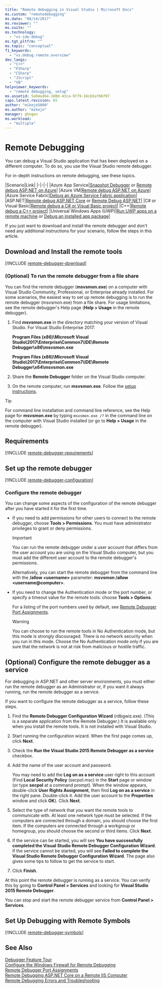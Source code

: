 ```yaml
---
title: "Remote debugging in Visual Studio | Microsoft Docs"
ms.custom: "remotedebugging"
ms.date: "08/14/2017"
ms.reviewer: ""
ms.suite: ""
ms.technology: 
  - "vs-ide-debug"
ms.tgt_pltfrm: ""
ms.topic: "conceptual"
f1_keywords: 
  - "vs.debug.remote.overview"
dev_langs: 
  - "C++"
  - "FSharp"
  - "CSharp"
  - "JScript"
  - "VB"
helpviewer_keywords: 
  - "remote debugging, setup"
ms.assetid: 5a94ad64-100d-43ca-9779-16cb5af86f97
caps.latest.revision: 65
author: "mikejo5000"
ms.author: "mikejo"
manager: ghogen
ms.workload: 
  - "multiple"
---
```

# Remote Debugging
You can debug a Visual Studio application that has been deployed on a different computer. To do so, you use the Visual Studio remote debugger.

For in-depth instructions on remote debugging, see these topics.

|Scenario|Link|
|-|-|-|
|Azure App Service|[Snapshot Debugger](../debugger/debug-live-azure-applications.md) or [Remote debug ASP.NET on Azure](../debugger/remote-debugging-azure.md)|
|Azure VM|[Remote debug ASP.NET on Azure](../debugger/remote-debugging-azure.md)|
|Azure Service Fabric|[Debug an Azure Service Fabric application](/azure/service-fabric/service-fabric-debugging-your-application#debug-a-remote-service-fabric-application)|
|ASP.NET|[Remote debug ASP.NET Core](../debugger/remote-debugging-aspnet-on-a-remote-iis-computer.md) or [Remote Debug ASP.NET](../debugger/remote-debugging-aspnet-on-a-remote-iis-7-5-computer.md)|
|C# or Visual Basic|[Remote debug a C# or Visual Basic project](../debugger/remote-debugging-csharp.md)|
|C++|[Remote debug a C++ project](../debugger/remote-debugging-cpp.md)|
|Universal Windows Apps (UWP)|[Run UWP apps on a remote machine](../debugger/run-windows-store-apps-on-a-remote-machine.md) or [Debug an installed app package](../debugger/debug-installed-app-package.md)|

If you just want to download and install the remote debugger and don't need any additional instructions for your scenario, follow the steps in this article.
  
## Download and Install the remote tools  

[!INCLUDE [remote-debugger-download](../debugger/includes/remote-debugger-download.md)]

### <a name="fileshare_msvsmon"></a> (Optional) To run the remote debugger from a file share

You can find the remote debugger (**msvsmon.exe**) on a computer with Visual Studio Community, Professional, or Enterprise already installed. For some scenarios, the easiest way to set up remote debugging is to run the remote debugger (msvsmon.exe) from a file share. For usage limitations, see the remote debugger's Help page (**Help > Usage** in the remote debugger).

1. Find **msvsmon.exe** in the directory matching your version of Visual Studio. For Visual Studio Enterprise 2017:

      **Program Files (x86)\Microsoft Visual Studio\2017\Enterprise\Common7\IDE\Remote Debugger\x86\msvsmon.exe**
      
      **Program Files (x86)\Microsoft Visual Studio\2017\Enterprise\Common7\IDE\Remote Debugger\x64\msvsmon.exe**

2. Share the **Remote Debugger** folder on the Visual Studio computer.

3. On the remote computer, run **msvsmon.exe**. Follow the [setup instructions](#bkmk_setup).

> [!TIP] 
> For command line installation and command line reference, see the Help page for **msvsmon.exe** by typing ``msvsmon.exe /?`` in the command line on the computer with Visual Studio installed (or go to **Help > Usage** in the remote debugger).
  
## <a name="requirements_msvsmon"></a> Requirements

[!INCLUDE [remote-debugger-requirements](../debugger/includes/remote-debugger-requirements.md)]
  
## Set up the remote debugger  

[!INCLUDE [remote-debugger-configuration](../debugger/includes/remote-debugger-configuration.md)]

### <a name="configure_msvsmon"></a> Configure the remote debugger  
You can change some aspects of the configuration of the remote debugger after you have started it for the first time.
  
-   If you need to add permissions for other users to connect to the remote debugger, choose **Tools > Permissions**. You must have administrator privileges to grant or deny permissions.

     > [!IMPORTANT] 
     > You can run the remote debugger under a user account that differs from the user account you are using on the Visual Studio computer, but you must add the different user account to the remote debugger's permissions. 

     Alternatively, you can start the remote debugger from the command line with the **/allow \<username>** parameter: **msvsmon /allow \<username@computer>**.
  
-   If you need to change the Authentication mode or the port number, or specify a timeout value for the remote tools: choose **Tools > Options**.  
  
     For a listing of the port numbers used by default, see [Remote Debugger Port Assignments](../debugger/remote-debugger-port-assignments.md).  
  
     > [!WARNING]
     >  You can choose to run the remote tools in No Authentication mode, but this mode is strongly discouraged. There is no network security when you run in this mode. Choose the No Authentication mode only if you are sure that the network is not at risk from malicious or hostile traffic.

##  <a name="bkmk_configureService"></a> (Optional) Configure the remote debugger as a service
For debugging in ASP.NET and other server environments, you must either run the remote debugger as an Administrator or, if you want it always running,  run the remote debugger as a service.
  
 If you want to configure the remote debugger as a service, follow these steps.  
  
1.  Find the **Remote Debugger Configuration Wizard** (rdbgwiz.exe). (This is a separate application from the Remote Debugger.) It is available only when you install the remote tools. It is not installed with Visual Studio.  
  
2.  Start running the configuration wizard. When the first page comes up, click **Next**.  
  
3.  Check the **Run the Visual Studio 2015 Remote Debugger as a service** checkbox.  
  
4.  Add the name of the user account and password.  
  
     You may need to add the **Log on as a service** user right to this account (Find **Local Security Policy** (secpol.msc) in the **Start** page or window (or type **secpol** at a command prompt). When the window appears, double-click **User Rights Assignment**, then find **Log on as a service** in the right pane. Double-click it. Add the user account to the **Properties** window and click **OK**). Click **Next**.  
  
5.  Select the type of network that you want the remote tools to communicate with. At least one network type must be selected. If the computers are connected through a domain, you should choose the first item. If the computers are connected through a workgroup or homegroup, you should choose the second or third items. Click **Next**.  
  
6.  If the service can be started, you will see **You have successfully completed the Visual Studio Remote Debugger Configuration Wizard**. If the service cannot be started, you will see **Failed to complete the Visual Studio Remote Debugger Configuration Wizard**. The page also gives some tips to follow to get the service to start.  
  
7.  Click **Finish**.  
  
 At this point the remote debugger is running as a service. You can verify this by going to **Control Panel > Services** and looking for **Visual Studio 2015 Remote Debugger**.  
  
 You can stop and start the remote debugger service from **Control Panel > Services**.

## Set Up Debugging with Remote Symbols 

[!INCLUDE [remote-debugger-symbols](../debugger/includes/remote-debugger-symbols.md)]
  
## See Also  
 [Debugger Feature Tour](../debugger/debugger-feature-tour.md)   
 [Configure the Windows Firewall for Remote Debugging](../debugger/configure-the-windows-firewall-for-remote-debugging.md)   
 [Remote Debugger Port Assignments](../debugger/remote-debugger-port-assignments.md)   
 [Remote Debugging ASP.NET Core on a Remote IIS Computer](../debugger/remote-debugging-aspnet-on-a-remote-iis-computer.md)  
 [Remote Debugging Errors and Troubleshooting](../debugger/remote-debugging-errors-and-troubleshooting.md)
